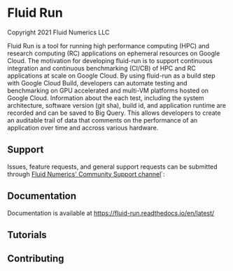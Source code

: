 # Fluid Run
Copyright 2021 Fluid Numerics LLC


Fluid Run is a tool for running high performance computing (HPC) and research computing (RC) applications on ephemeral resources on Google Cloud. The motivation for developing fluid-run is to support continuous integration and continuous benchmarking (CI/CB) of HPC and RC applications at scale on Google Cloud.  By using fluid-run as a build step with Google Cloud Build, developers can automate testing and benchmarking on GPU accelerated and multi-VM platforms hosted on Google Cloud. Information about the each test, including the system architecture, software version (git sha), build id, and application runtime are recorded and can be saved to Big Query. This allows developers to create an auditable trail of data that comments on the performance of an application over time and accross various hardware.

## Support
Issues, feature requests, and general support requests can be submitted through [Fluid Numerics' Community Support channel](https://fluid-run.readthedocs.io/en/latest/Support/support.html)`:


## Documentation

Documentation is available at https://fluid-run.readthedocs.io/en/latest/

## Tutorials

## Contributing
